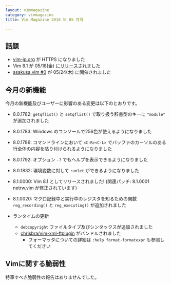 ```yaml
---
layout: vimmagazine
category: vimmagazine
title: Vim Magazine 2018 年 05 月号

---
```


## 話題

*   [vim-jp.org](https://vim-jp.org) が HTTPS になりました
*   Vim 8.1 が 05/18(金) に[リリース](https://vim-jp.org/blog/2018/05/18/Vim-8.1-released.html)されました
*   [asakusa.vim #0](https://asakusavim.connpass.com/event/88381/) が 05/24(木) に開催されました

## 今月の新機能

今月の新機能及びユーザーに影響のある変更は以下のとおりです。

*   8.0.1782: `getqflist()` と `setqflist()` で取り扱う辞書型のキーに `"module"` が追加されました
*   8.0.1783: Windows のコンソールで256色が使えるようになりました
*   8.0.1786: コマンドラインにおいて `<C-R><C-L>` でバッファのカーソルのある行全体の内容を貼り付けられるようになりました
*   8.0.1792: オプション `-?` でもヘルプを表示できるようになりました
*   8.0.1832: 環境変数に対して `:unlet` ができるようになりました
*   8.1.0000: Vim 8.1 としてリリースされました! (関連パッチ: 8.1.0001 netrw.vim が修正されています)
*   8.1.0020: マクロ記録中と実行中のレジスタを知るための関数 `reg_recording()` と `reg_executing()` が追加されました

*   ランタイムの更新
    *   `debcopyright` ファイルタイプ及びシンタックスが追加されました
    *   [chrisbra/vim-xml-ftplugin](https://github.com/chrisbra/vim-xml-ftplugin) がバンドルされました
        *   フォーマッタについての詳細は `:help format-formatexpr` も参照してください

## Vimに関する脆弱性

特筆すべき脆弱性の報告はありませんでした。
